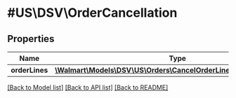 # #US\DSV\OrderCancellation

## Properties

Name | Type | Description | Notes
------------ | ------------- | ------------- | -------------
**orderLines** | [**\Walmart\Models\DSV\US\Orders\CancelOrderLinesRequestOrderLines**](CancelOrderLinesRequestOrderLines.md) |  |


[[Back to Model list]](../) [[Back to API list]](../../Api/US/DSV) [[Back to README]](../../README.md)
